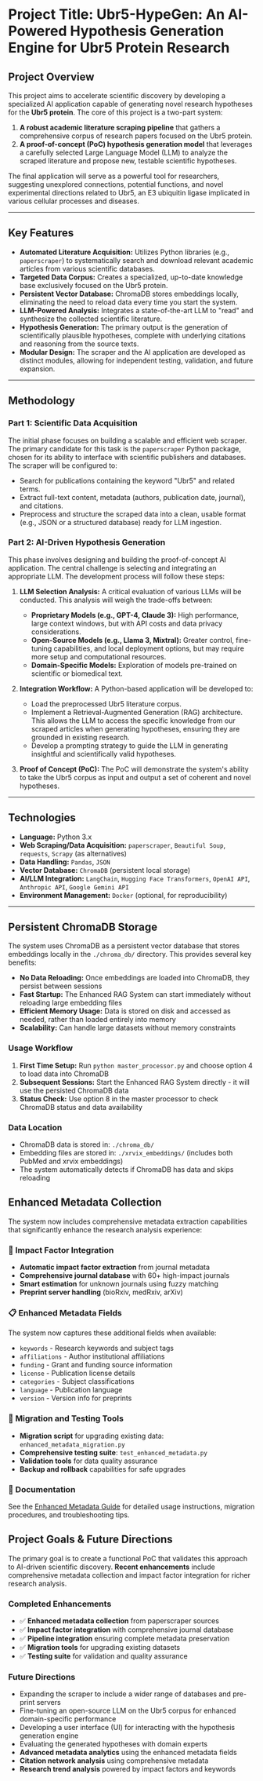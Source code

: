 # Project Title: Ubr5-HypeGen: An AI-Powered Hypothesis Generation Engine for Ubr5 Protein Research

## Project Overview

This project aims to accelerate scientific discovery by developing a specialized AI application capable of generating novel research hypotheses for the **Ubr5 protein**. The core of this project is a two-part system:

1.  **A robust academic literature scraping pipeline** that gathers a comprehensive corpus of research papers focused on the Ubr5 protein.
2.  **A proof-of-concept (PoC) hypothesis generation model** that leverages a carefully selected Large Language Model (LLM) to analyze the scraped literature and propose new, testable scientific hypotheses.

The final application will serve as a powerful tool for researchers, suggesting unexplored connections, potential functions, and novel experimental directions related to Ubr5, an E3 ubiquitin ligase implicated in various cellular processes and diseases. 

---

## Key Features

* **Automated Literature Acquisition:** Utilizes Python libraries (e.g., `paperscraper`) to systematically search and download relevant academic articles from various scientific databases.
* **Targeted Data Corpus:** Creates a specialized, up-to-date knowledge base exclusively focused on the Ubr5 protein.
* **Persistent Vector Database:** ChromaDB stores embeddings locally, eliminating the need to reload data every time you start the system.
* **LLM-Powered Analysis:** Integrates a state-of-the-art LLM to "read" and synthesize the collected scientific literature.
* **Hypothesis Generation:** The primary output is the generation of scientifically plausible hypotheses, complete with underlying citations and reasoning from the source texts.
* **Modular Design:** The scraper and the AI application are developed as distinct modules, allowing for independent testing, validation, and future expansion.

---

## Methodology

### Part 1: Scientific Data Acquisition 

The initial phase focuses on building a scalable and efficient web scraper. The primary candidate for this task is the `paperscraper` Python package, chosen for its ability to interface with scientific publishers and databases. The scraper will be configured to:
- Search for publications containing the keyword "Ubr5" and related terms.
- Extract full-text content, metadata (authors, publication date, journal), and citations.
- Preprocess and structure the scraped data into a clean, usable format (e.g., JSON or a structured database) ready for LLM ingestion.

### Part 2: AI-Driven Hypothesis Generation 

This phase involves designing and building the proof-of-concept AI application. The central challenge is selecting and integrating an appropriate LLM. The development process will follow these steps:

1.  **LLM Selection Analysis:** A critical evaluation of various LLMs will be conducted. This analysis will weigh the trade-offs between:
    * **Proprietary Models (e.g., GPT-4, Claude 3):** High performance, large context windows, but with API costs and data privacy considerations.
    * **Open-Source Models (e.g., Llama 3, Mixtral):** Greater control, fine-tuning capabilities, and local deployment options, but may require more setup and computational resources.
    * **Domain-Specific Models:** Exploration of models pre-trained on scientific or biomedical text.

2.  **Integration Workflow:** A Python-based application will be developed to:
    * Load the preprocessed Ubr5 literature corpus.
    * Implement a Retrieval-Augmented Generation (RAG) architecture. This allows the LLM to access the specific knowledge from our scraped articles when generating hypotheses, ensuring they are grounded in existing research.
    * Develop a prompting strategy to guide the LLM in generating insightful and scientifically valid hypotheses.

3.  **Proof of Concept (PoC):** The PoC will demonstrate the system's ability to take the Ubr5 corpus as input and output a set of coherent and novel hypotheses.

---

## Technologies

* **Language:** Python 3.x
* **Web Scraping/Data Acquisition:** `paperscraper`, `Beautiful Soup`, `requests`, `Scrapy` (as alternatives)
* **Data Handling:** `Pandas`, `JSON`
* **Vector Database:** `ChromaDB` (persistent local storage)
* **AI/LLM Integration:** `LangChain`, `Hugging Face Transformers`, `OpenAI API`, `Anthropic API`, `Google Gemini API`
* **Environment Management:** `Docker` (optional, for reproducibility)

---

## Persistent ChromaDB Storage

The system uses ChromaDB as a persistent vector database that stores embeddings locally in the `./chroma_db/` directory. This provides several key benefits:

* **No Data Reloading:** Once embeddings are loaded into ChromaDB, they persist between sessions
* **Fast Startup:** The Enhanced RAG System can start immediately without reloading large embedding files
* **Efficient Memory Usage:** Data is stored on disk and accessed as needed, rather than loaded entirely into memory
* **Scalability:** Can handle large datasets without memory constraints

### Usage Workflow

1. **First Time Setup:** Run `python master_processor.py` and choose option 4 to load data into ChromaDB
2. **Subsequent Sessions:** Start the Enhanced RAG System directly - it will use the persisted ChromaDB data
3. **Status Check:** Use option 8 in the master processor to check ChromaDB status and data availability

### Data Location

* ChromaDB data is stored in: `./chroma_db/`
* Embedding files are stored in: `./xrvix_embeddings/` (includes both PubMed and xrvix embeddings)
* The system automatically detects if ChromaDB has data and skips reloading

## Enhanced Metadata Collection

The system now includes comprehensive metadata extraction capabilities that significantly enhance the research analysis experience:

### 🎯 Impact Factor Integration
* **Automatic impact factor extraction** from journal metadata
* **Comprehensive journal database** with 60+ high-impact journals
* **Smart estimation** for unknown journals using fuzzy matching
* **Preprint server handling** (bioRxiv, medRxiv, arXiv)

### 📋 Enhanced Metadata Fields
The system now captures these additional fields when available:
* `keywords` - Research keywords and subject tags
* `affiliations` - Author institutional affiliations  
* `funding` - Grant and funding source information
* `license` - Publication license details
* `categories` - Subject classifications
* `language` - Publication language
* `version` - Version info for preprints

### 🔧 Migration and Testing Tools
* **Migration script** for upgrading existing data: `enhanced_metadata_migration.py`
* **Comprehensive testing suite**: `test_enhanced_metadata.py`
* **Validation tools** for data quality assurance
* **Backup and rollback** capabilities for safe upgrades

### 📖 Documentation
See the [Enhanced Metadata Guide](docs/ENHANCED_METADATA_GUIDE.md) for detailed usage instructions, migration procedures, and troubleshooting tips.

## Project Goals & Future Directions

The primary goal is to create a functional PoC that validates this approach to AI-driven scientific discovery. **Recent enhancements** include comprehensive metadata collection and impact factor integration for richer research analysis.

### Completed Enhancements
* ✅ **Enhanced metadata collection** from paperscraper sources
* ✅ **Impact factor integration** with comprehensive journal database
* ✅ **Pipeline integration** ensuring complete metadata preservation
* ✅ **Migration tools** for upgrading existing datasets
* ✅ **Testing suite** for validation and quality assurance

### Future Directions
* Expanding the scraper to include a wider range of databases and pre-print servers
* Fine-tuning an open-source LLM on the Ubr5 corpus for enhanced domain-specific performance
* Developing a user interface (UI) for interacting with the hypothesis generation engine
* Evaluating the generated hypotheses with domain experts
* **Advanced metadata analytics** using the enhanced metadata fields
* **Citation network analysis** using comprehensive metadata
* **Research trend analysis** powered by impact factors and keywords